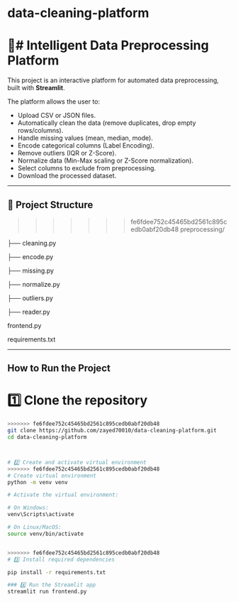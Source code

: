 
# data-cleaning-platform




# 🧠# Intelligent Data Preprocessing Platform

This project is an interactive platform for automated data preprocessing, built with **Streamlit**.

The platform allows the user to:
- Upload CSV or JSON files.
- Automatically clean the data (remove duplicates, drop empty rows/columns).
- Handle missing values (mean, median, mode).
- Encode categorical columns (Label Encoding).
- Remove outliers (IQR or Z-Score).
- Normalize data (Min-Max scaling or Z-Score normalization).
- Select columns to exclude from preprocessing.
- Download the processed dataset.

---



## 📂 Project Structure


>>>>>>> fe6fdee752c45465bd2561c895cedb0abf20db48
preprocessing/

├── cleaning.py

├── encode.py

├── missing.py

├── normalize.py

├── outliers.py

├── reader.py

frontend.py

requirements.txt


---

## How to Run the Project

# 1️⃣ Clone the repository

```bash
>>>>>>> fe6fdee752c45465bd2561c895cedb0abf20db48
git clone https://github.com/zayed70010/data-cleaning-platform.git
cd data-cleaning-platform



# 2️⃣ Create and activate virtual environment 
>>>>>>> fe6fdee752c45465bd2561c895cedb0abf20db48
# Create virtual environment
python -m venv venv

# Activate the virtual environment:

# On Windows:
venv\Scripts\activate

# On Linux/MacOS:
source venv/bin/activate


>>>>>>> fe6fdee752c45465bd2561c895cedb0abf20db48
# 3️⃣ Install required dependencies

pip install -r requirements.txt

### 4️⃣ Run the Streamlit app
streamlit run frontend.py





